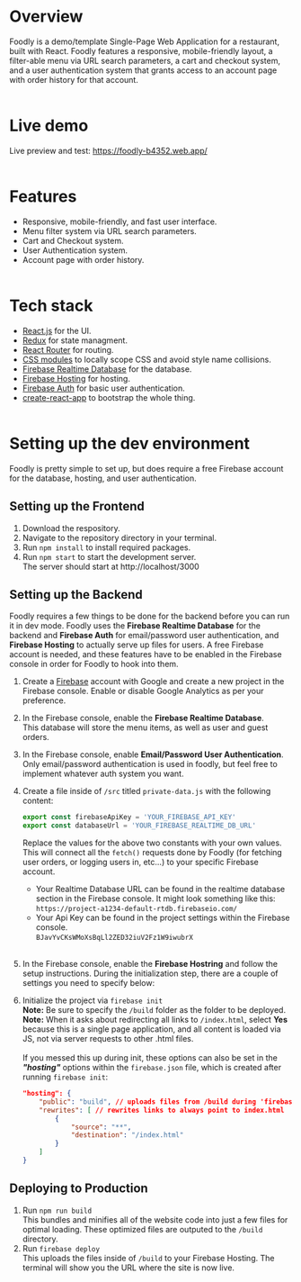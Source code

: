 # Overview

Foodly is a demo/template Single-Page Web Application for a restaurant, built with React. Foodly features a responsive, mobile-friendly layout, a filter-able menu via URL search parameters, a cart and checkout system, and a user authentication system that grants access to an account page with order history for that account.
<br><br>

# Live demo

Live preview and test: https://foodly-b4352.web.app/<br>
<br>

# Features

* Responsive, mobile-friendly, and fast user interface.
* Menu filter system via URL search parameters.
* Cart and Checkout system.
* User Authentication system.
* Account page with order history.
<br><br>

# Tech stack

* [React.js](https://reactjs.org/) for the UI.
* [Redux](https://react-redux.js.org/) for state managment.
* [React Router](https://reactrouter.com/en/main) for routing.
* [CSS modules](https://github.com/css-modules/css-modules) to locally scope CSS and avoid style name collisions.
* [Firebase Realtime Database](https://firebase.google.com/docs/database) for the database.
* [Firebase Hosting](https://firebase.google.com/docs/hosting) for hosting.
* [Firebase Auth](https://firebase.google.com/docs/auth) for basic user authentication.
* [create-react-app](https://create-react-app.dev/) to bootstrap the whole thing.
<br><br>

# Setting up the dev environment

Foodly is pretty simple to set up, but does require a free Firebase account for the database, hosting, and user authentication.

## **Setting up the Frontend**

1. Download the respository.
2. Navigate to the repository directory in your terminal.
3. Run `npm install` to install required packages.
4. Run `npm start` to start the development server.<br>
The server should start at http://localhost/3000

## **Setting up the Backend**

Foodly requires a few things to be done for the backend before you can run it in dev mode. Foodly uses the **Firebase Realtime Database** for the backend and **Firebase Auth** for email/password user authentication, and **Firebase Hosting** to actually serve up files for users. A free Firebase account is needed, and these features have to be enabled in the Firebase console in order for Foodly to hook into them.

1. Create a [Firebase](https://firebase.google.com/) account with Google and create a new project in the Firebase console. Enable or disable Google Analytics as per your preference.
2. In the Firebase console, enable the **Firebase Realtime Database**.
<br>This database will store the menu items, as well as user and guest orders.
3. In the Firebase console, enable **Email/Password User Authentication**.
<br>Only email/password authentication is used in foodly, but feel free to implement whatever auth system you want.
4. Create a file inside of `/src` titled `private-data.js` with the following content:<br>
	```javascript
	export const firebaseApiKey = 'YOUR_FIREBASE_API_KEY'
	export const databaseUrl = 'YOUR_FIREBASE_REALTIME_DB_URL'
	```
	Replace the values for the above two constants with your own values. This will connect all the `fetch()` requests done by Foodly (for fetching user orders, or logging users in, etc...) to your specific Firebase account.

	* Your Realtime Database URL can be found in the realtime database section in the Firebase console. It might look something like this:<br>
	```https://project-a1234-default-rtdb.firebaseio.com/```
	* Your Api Key can be found in the project settings within the Firebase console.<br>
	```BJavYvCKsWMoXsBqLl2ZED32iuV2Fz1W9iwubrX```
	<br><br>
5. In the Firebase console, enable the **Firebase Hostring** and follow the setup instructions. During the initialization step, there are a couple of settings you need to specify below:
6. Initialize the project via `firebase init`
	<br>**Note:** Be sure to specify the `/build` folder as the folder to be deployed.
	<br>**Note:** When it asks about redirecting all links to `/index.html`, select **Yes** because this is a single page application, and all content is loaded via JS, not via server requests to other .html files.
	<br><br>If you messed this up during init, these options can also be set in the ***"hosting"*** options within the `firebase.json` file, which is created after running `firebase init`:
	```json
	"hosting": {
		"public": "build", // uploads files from /build during 'firebase deploy'
		"rewrites": [ // rewrites links to always point to index.html
			{
				"source": "**",
				"destination": "/index.html"
			}
		]
	}
	```

## **Deploying to Production**

1. Run `npm run build`
<br>This bundles and minifies all of the website code into just a few files for optimal loading. These optimized files are outputed to the `/build` directory.
2. Run `firebase deploy`
<br>This uploads the files inside of `/build` to your Firebase Hosting. The terminal will show you the URL where the site is now live.